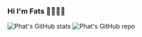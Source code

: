 ### Hi I'm Fats 🐱‍💻🐱‍💻
![Phat's GitHub stats](https://github-readme-stats.vercel.app/api?username=PhatNguyen2k2&theme=tokionight&show_icons=true)
![Phat's GitHub repo](https://github-readme-repo.vercel.app/api?username=PhatNguyen2k2&theme=tokionight&show_icons=true)
